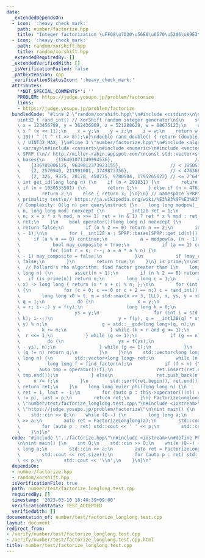 ```yaml
---
data:
  _extendedDependsOn:
  - icon: ':heavy_check_mark:'
    path: number/factorize.hpp
    title: "Integer factorization \uFF08\u7D20\u56E0\u6570\u5206\u89E3\uFF09"
  - icon: ':heavy_check_mark:'
    path: random/xorshift.hpp
    title: random/xorshift.hpp
  _extendedRequiredBy: []
  _extendedVerifiedWith: []
  _isVerificationFailed: false
  _pathExtension: cpp
  _verificationStatusIcon: ':heavy_check_mark:'
  attributes:
    '*NOT_SPECIAL_COMMENTS*': ''
    PROBLEM: https://judge.yosupo.jp/problem/factorize
    links:
    - https://judge.yosupo.jp/problem/factorize
  bundledCode: "#line 2 \"random/xorshift.hpp\"\n#include <cstdint>\n\n// CUT begin\n\
    uint32_t rand_int() // XorShift random integer generator\n{\n    static uint32_t\
    \ x = 123456789, y = 362436069, z = 521288629, w = 88675123;\n    uint32_t t =\
    \ x ^ (x << 11);\n    x = y;\n    y = z;\n    z = w;\n    return w = (w ^ (w >>\
    \ 19)) ^ (t ^ (t >> 8));\n}\ndouble rand_double() { return (double)rand_int()\
    \ / UINT32_MAX; }\n#line 3 \"number/factorize.hpp\"\n#include <algorithm>\n#include\
    \ <array>\n#include <cassert>\n#include <numeric>\n#include <vector>\n\nnamespace\
    \ SPRP {\n// http://miller-rabin.appspot.com/\nconst std::vector<std::vector<__int128>>\
    \ bases{\n    {126401071349994536},                              // < 291831\n\
    \    {336781006125, 9639812373923155},                  // < 1050535501 (1e9)\n\
    \    {2, 2570940, 211991001, 3749873356},               // < 47636622961201 (4e13)\n\
    \    {2, 325, 9375, 28178, 450775, 9780504, 1795265022} // <= 2^64\n};\ninline\
    \ int get_id(long long n) {\n    if (n < 291831) {\n        return 0;\n    } else\
    \ if (n < 1050535501) {\n        return 1;\n    } else if (n < 47636622961201)\n\
    \        return 2;\n    else { return 3; }\n}\n} // namespace SPRP\n\n// Miller-Rabin\
    \ primality test\n// https://ja.wikipedia.org/wiki/%E3%83%9F%E3%83%A9%E3%83%BC%E2%80%93%E3%83%A9%E3%83%93%E3%83%B3%E7%B4%A0%E6%95%B0%E5%88%A4%E5%AE%9A%E6%B3%95\n\
    // Complexity: O(lg n) per query\nstruct {\n    long long modpow(__int128 x, __int128\
    \ n, long long mod) noexcept {\n        __int128 ret = 1;\n        for (x %= mod;\
    \ n; x = x * x % mod, n >>= 1) ret = (n & 1) ? ret * x % mod : ret;\n        return\
    \ ret;\n    }\n    bool operator()(long long n) noexcept {\n        if (n < 2)\
    \ return false;\n        if (n % 2 == 0) return n == 2;\n        int s = __builtin_ctzll(n\
    \ - 1);\n\n        for (__int128 a : SPRP::bases[SPRP::get_id(n)]) {\n       \
    \     if (a % n == 0) continue;\n            a = modpow(a, (n - 1) >> s, n);\n\
    \            bool may_composite = true;\n            if (a == 1) continue;\n \
    \           for (int r = s; r--; a = a * a % n) {\n                if (a == n\
    \ - 1) may_composite = false;\n            }\n            if (may_composite) return\
    \ false;\n        }\n        return true;\n    }\n} is_prime;\n\nstruct {\n  \
    \  // Pollard's rho algorithm: find factor greater than 1\n    long long find_factor(long\
    \ long n) {\n        assert(n > 1);\n        if (n % 2 == 0) return 2;\n     \
    \   if (is_prime(n)) return n;\n        long long c = 1;\n        auto f = [&](__int128\
    \ x) -> long long { return (x * x + c) % n; };\n\n        for (int t = 1;; t++)\
    \ {\n            for (c = 0; c == 0 or c + 2 == n;) c = rand_int() % n;\n    \
    \        long long x0 = t, m = std::max(n >> 3, 1LL), x, ys, y = x0, r = 1, g,\
    \ q = 1;\n            do {\n                x = y;\n                for (int i\
    \ = r; i--;) y = f(y);\n                long long k = 0;\n                do {\n\
    \                    ys = y;\n                    for (int i = std::min(m, r -\
    \ k); i--;)\n                        y = f(y), q = __int128(q) * std::abs(x -\
    \ y) % n;\n                    g = std::__gcd<long long>(q, n);\n            \
    \        k += m;\n                } while (k < r and g <= 1);\n              \
    \  r <<= 1;\n            } while (g <= 1);\n            if (g == n) {\n      \
    \          do {\n                    ys = f(ys);\n                    g = std::__gcd(std::abs(x\
    \ - ys), n);\n                } while (g <= 1);\n            }\n            if\
    \ (g != n) return g;\n        }\n    }\n\n    std::vector<long long> operator()(long\
    \ long n) {\n        std::vector<long long> ret;\n        while (n > 1) {\n  \
    \          long long f = find_factor(n);\n            if (f < n) {\n         \
    \       auto tmp = operator()(f);\n                ret.insert(ret.end(), tmp.begin(),\
    \ tmp.end());\n            } else\n                ret.push_back(n);\n       \
    \     n /= f;\n        }\n        std::sort(ret.begin(), ret.end());\n       \
    \ return ret;\n    }\n    long long euler_phi(long long n) {\n        long long\
    \ ret = 1, last = -1;\n        for (auto p : this->operator()(n)) ret *= p - (last\
    \ != p), last = p;\n        return ret;\n    }\n} FactorizeLonglong;\n#line 2\
    \ \"number/test/factorize_longlong.test.cpp\"\n#include <iostream>\n#define PROBLEM\
    \ \"https://judge.yosupo.jp/problem/factorize\"\n\nint main() {\n    int Q;\n\
    \    std::cin >> Q;\n    while (Q--) {\n        long long a;\n        std::cin\
    \ >> a;\n        auto ret = FactorizeLonglong(a);\n        std::cout << ret.size();\n\
    \        for (auto p : ret) std::cout << ' ' << p;\n        std::cout << '\\n';\n\
    \    }\n}\n"
  code: "#include \"../factorize.hpp\"\n#include <iostream>\n#define PROBLEM \"https://judge.yosupo.jp/problem/factorize\"\
    \n\nint main() {\n    int Q;\n    std::cin >> Q;\n    while (Q--) {\n        long\
    \ long a;\n        std::cin >> a;\n        auto ret = FactorizeLonglong(a);\n\
    \        std::cout << ret.size();\n        for (auto p : ret) std::cout << ' '\
    \ << p;\n        std::cout << '\\n';\n    }\n}\n"
  dependsOn:
  - number/factorize.hpp
  - random/xorshift.hpp
  isVerificationFile: true
  path: number/test/factorize_longlong.test.cpp
  requiredBy: []
  timestamp: '2023-03-10 18:40:39+09:00'
  verificationStatus: TEST_ACCEPTED
  verifiedWith: []
documentation_of: number/test/factorize_longlong.test.cpp
layout: document
redirect_from:
- /verify/number/test/factorize_longlong.test.cpp
- /verify/number/test/factorize_longlong.test.cpp.html
title: number/test/factorize_longlong.test.cpp
---
```

